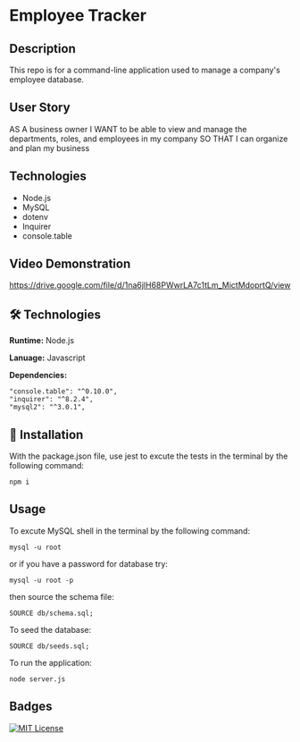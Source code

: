 # Employee Tracker

## Description
This repo is for a command-line application used to manage a company's employee database. 

## User Story 
AS A business owner
I WANT to be able to view and manage the departments, roles, and employees in my company
SO THAT I can organize and plan my business

## Technologies

- Node.js
- MySQL
- dotenv
- Inquirer
- console.table

## Video Demonstration 
https://drive.google.com/file/d/1na6jlH68PWwrLA7c1tLm_MictMdoprtQ/view

## 🛠 Technologies 

**Runtime:** Node.js

**Lanuage:** Javascript

**Dependencies:** 

    "console.table": "^0.10.0",
    "inquirer": "^8.2.4",
    "mysql2": "^3.0.1",


## 💾 Installation

With the package.json file, use jest to excute the tests in the terminal by the following command:
```
npm i
```

## Usage

To excute MySQL shell in the terminal by the following command:
```
mysql -u root
```
or if you have a password for database try:
```
mysql -u root -p
```
then source the schema file:
```
SOURCE db/schema.sql;
```
To seed the database:
```
SOURCE db/seeds.sql;
```
To run the application:
```
node server.js
```

## Badges

[![MIT License](https://img.shields.io/badge/License-MIT-green.svg)](https://choosealicense.com/licenses/mit/)